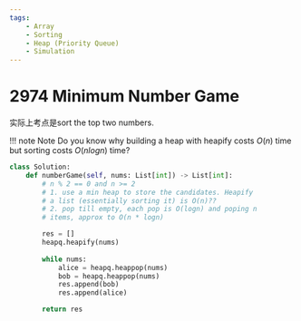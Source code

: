 ```yaml
---
tags:
    - Array
    - Sorting
    - Heap (Priority Queue)
    - Simulation
---
```

# 2974 Minimum Number Game

实际上考点是sort the top two numbers.

!!! note Note
    Do you know why building a heap with heapify costs $O(n)$ time but sorting costs $O(nlogn)$ time?


```python
class Solution:
    def numberGame(self, nums: List[int]) -> List[int]:
        # n % 2 == 0 and n >= 2
        # 1. use a min heap to store the candidates. Heapify 
        # a list (essentially sorting it) is O(n)??
        # 2. pop till empty, each pop is O(logn) and poping n
        # items, approx to O(n * logn)

        res = []
        heapq.heapify(nums)
        
        while nums:
            alice = heapq.heappop(nums)
            bob = heapq.heappop(nums)
            res.append(bob)
            res.append(alice)

        return res     
```